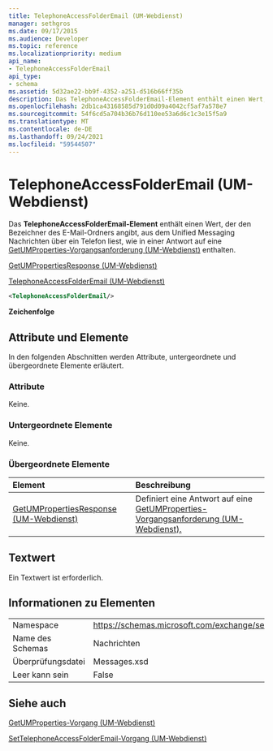 ```yaml
---
title: TelephoneAccessFolderEmail (UM-Webdienst)
manager: sethgros
ms.date: 09/17/2015
ms.audience: Developer
ms.topic: reference
ms.localizationpriority: medium
api_name:
- TelephoneAccessFolderEmail
api_type:
- schema
ms.assetid: 5d32ae22-bb9f-4352-a251-d516b66ff35b
description: Das TelephoneAccessFolderEmail-Element enthält einen Wert, der den Bezeichner des E-Mail-Ordners angibt, aus dem Unified Messaging Nachrichten über ein Telefon liest, wie in einer Antwort auf eine GetUMProperties-Vorgangsanforderung (UM-Webdienst) enthalten.
ms.openlocfilehash: 2db1ca43168585d791d0d09a4042cf5af7a578e7
ms.sourcegitcommit: 54f6cd5a704b36b76d110ee53a6d6c1c3e15f5a9
ms.translationtype: MT
ms.contentlocale: de-DE
ms.lasthandoff: 09/24/2021
ms.locfileid: "59544507"
---
```

# <a name="telephoneaccessfolderemail-um-web-service"></a>TelephoneAccessFolderEmail (UM-Webdienst)

Das **TelephoneAccessFolderEmail-Element** enthält einen Wert, der den Bezeichner des E-Mail-Ordners angibt, aus dem Unified Messaging Nachrichten über ein Telefon liest, wie in einer Antwort auf eine [GetUMProperties-Vorgangsanforderung (UM-Webdienst)](getumproperties-operation-um-web-service.md) enthalten. 
  
[GetUMPropertiesResponse (UM-Webdienst)](getumpropertiesresponse-um-web-service.md)
  
[TelephoneAccessFolderEmail (UM-Webdienst)](telephoneaccessfolderemail-um-web-service.md)
  
```xml
<TelephoneAccessFolderEmail/>
```

 **Zeichenfolge**
## <a name="attributes-and-elements"></a>Attribute und Elemente

In den folgenden Abschnitten werden Attribute, untergeordnete und übergeordnete Elemente erläutert.
  
### <a name="attributes"></a>Attribute

Keine.
  
### <a name="child-elements"></a>Untergeordnete Elemente

Keine.
  
### <a name="parent-elements"></a>Übergeordnete Elemente

|**Element**|**Beschreibung**|
|:-----|:-----|
|[GetUMPropertiesResponse (UM-Webdienst)](getumpropertiesresponse-um-web-service.md) <br/> |Definiert eine Antwort auf eine [GetUMProperties-Vorgangsanforderung (UM-Webdienst).](getumproperties-operation-um-web-service.md)  <br/> |
   
## <a name="text-value"></a>Textwert

Ein Textwert ist erforderlich.
  
## <a name="element-information"></a>Informationen zu Elementen

|||
|:-----|:-----|
|Namespace  <br/> |https://schemas.microsoft.com/exchange/services/2006/messages  <br/> |
|Name des Schemas  <br/> |Nachrichten  <br/> |
|Überprüfungsdatei  <br/> |Messages.xsd  <br/> |
|Leer kann sein  <br/> |False  <br/> |
   
## <a name="see-also"></a>Siehe auch



[GetUMProperties-Vorgang (UM-Webdienst)](getumproperties-operation-um-web-service.md)
  
[SetTelephoneAccessFolderEmail-Vorgang (UM-Webdienst)](settelephoneaccessfolderemail-operation-um-web-service.md)

